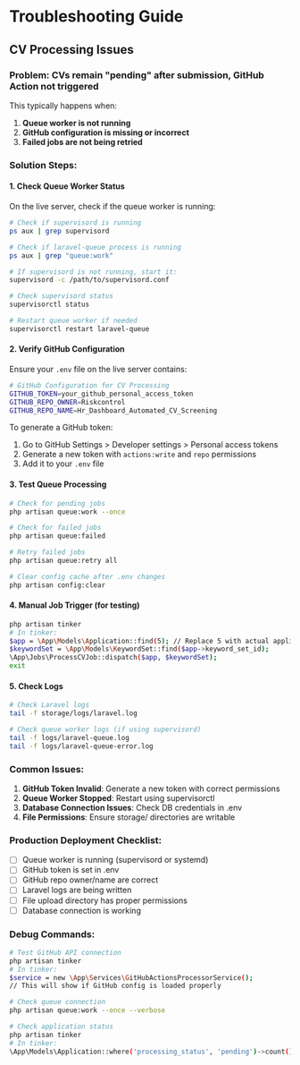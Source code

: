 # Troubleshooting Guide

## CV Processing Issues

### Problem: CVs remain "pending" after submission, GitHub Action not triggered

This typically happens when:

1. **Queue worker is not running**
2. **GitHub configuration is missing or incorrect**
3. **Failed jobs are not being retried**

### Solution Steps:

#### 1. Check Queue Worker Status

On the live server, check if the queue worker is running:

```bash
# Check if supervisord is running
ps aux | grep supervisord

# Check if laravel-queue process is running
ps aux | grep "queue:work"

# If supervisord is not running, start it:
supervisord -c /path/to/supervisord.conf

# Check supervisord status
supervisorctl status

# Restart queue worker if needed
supervisorctl restart laravel-queue
```

#### 2. Verify GitHub Configuration

Ensure your `.env` file on the live server contains:

```bash
# GitHub Configuration for CV Processing
GITHUB_TOKEN=your_github_personal_access_token
GITHUB_REPO_OWNER=Riskcontrol
GITHUB_REPO_NAME=Hr_Dashboard_Automated_CV_Screening
```

To generate a GitHub token:
1. Go to GitHub Settings > Developer settings > Personal access tokens
2. Generate a new token with `actions:write` and `repo` permissions
3. Add it to your `.env` file

#### 3. Test Queue Processing

```bash
# Check for pending jobs
php artisan queue:work --once

# Check for failed jobs
php artisan queue:failed

# Retry failed jobs
php artisan queue:retry all

# Clear config cache after .env changes
php artisan config:clear
```

#### 4. Manual Job Trigger (for testing)

```bash
php artisan tinker
# In tinker:
$app = \App\Models\Application::find(5); // Replace 5 with actual application ID
$keywordSet = \App\Models\KeywordSet::find($app->keyword_set_id);
\App\Jobs\ProcessCVJob::dispatch($app, $keywordSet);
exit
```

#### 5. Check Logs

```bash
# Check Laravel logs
tail -f storage/logs/laravel.log

# Check queue worker logs (if using supervisord)
tail -f logs/laravel-queue.log
tail -f logs/laravel-queue-error.log
```

### Common Issues:

1. **GitHub Token Invalid**: Generate a new token with correct permissions
2. **Queue Worker Stopped**: Restart using supervisorctl
3. **Database Connection Issues**: Check DB credentials in .env
4. **File Permissions**: Ensure storage/ directories are writable

### Production Deployment Checklist:

- [ ] Queue worker is running (supervisord or systemd)
- [ ] GitHub token is set in .env
- [ ] GitHub repo owner/name are correct
- [ ] Laravel logs are being written
- [ ] File upload directory has proper permissions
- [ ] Database connection is working

### Debug Commands:

```bash
# Test GitHub API connection
php artisan tinker
# In tinker:
$service = new \App\Services\GitHubActionsProcessorService();
// This will show if GitHub config is loaded properly

# Check queue connection
php artisan queue:work --once --verbose

# Check application status
php artisan tinker
# In tinker:
\App\Models\Application::where('processing_status', 'pending')->count()
```
